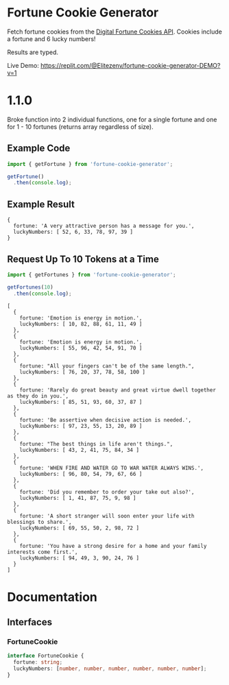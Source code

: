 # Fortune Cookie Generator
Fetch fortune cookies from the [Digital Fortune Cookies API](https://github.com/Elitezen/digital-fortune-cookies-api). Cookies include a fortune and 6 lucky numbers!

Results are typed.

Live Demo: https://replit.com/@Elitezenv/fortune-cookie-generator-DEMO?v=1

# 1.1.0
Broke function into 2 individual functions, one for a single fortune and one for 1 - 10 fortunes (returns array regardless of size).

## Example Code

```js
import { getFortune } from 'fortune-cookie-generator';

getFortune()
  .then(console.log);
```

## Example Result

```
{
  fortune: 'A very attractive person has a message for you.',
  luckyNumbers: [ 52, 6, 33, 78, 97, 39 ]
}
```

## Request Up To 10 Tokens at a Time
```js
import { getFortunes } from 'fortune-cookie-generator';

getFortunes(10)
  .then(console.log);
```

```
[
  {
    fortune: 'Emotion is energy in motion.',
    luckyNumbers: [ 10, 82, 88, 61, 11, 49 ]
  },
  {
    fortune: 'Emotion is energy in motion.',
    luckyNumbers: [ 55, 96, 42, 54, 91, 70 ]
  },
  {
    fortune: "All your fingers can't be of the same length.",
    luckyNumbers: [ 76, 20, 37, 78, 58, 100 ]
  },
  {
    fortune: 'Rarely do great beauty and great virtue dwell together as they do in you.',
    luckyNumbers: [ 85, 51, 93, 60, 37, 87 ]
  },
  {
    fortune: 'Be assertive when decisive action is needed.',
    luckyNumbers: [ 97, 23, 55, 13, 20, 89 ]
  },
  {
    fortune: "The best things in life aren't things.",
    luckyNumbers: [ 43, 2, 41, 75, 84, 34 ]
  },
  {
    fortune: 'WHEN FIRE AND WATER GO TO WAR WATER ALWAYS WINS.',
    luckyNumbers: [ 96, 80, 54, 79, 67, 66 ]
  },
  {
    fortune: 'Did you remember to order your take out also?',
    luckyNumbers: [ 1, 41, 87, 75, 9, 98 ]
  },
  {
    fortune: 'A short stranger will soon enter your life with blessings to share.',
    luckyNumbers: [ 69, 55, 50, 2, 98, 72 ]
  },
  {
    fortune: 'You have a strong desire for a home and your family interests come first.',
    luckyNumbers: [ 94, 49, 3, 90, 24, 76 ]
  }
]
```

# Documentation
## Interfaces
### FortuneCookie

```ts
interface FortuneCookie {
  fortune: string;
  luckyNumbers: [number, number, number, number, number, number];
}
```
